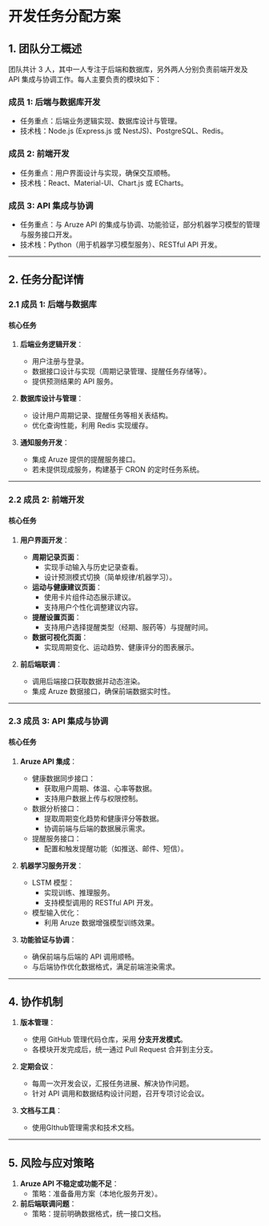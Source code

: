 # **开发任务分配方案**

## **1. 团队分工概述**

团队共计 3 人，其中一人专注于后端和数据库，另外两人分别负责前端开发及 API 集成与协调工作。每人主要负责的模块如下：

### **成员 1: 后端与数据库开发**

- 任务重点：后端业务逻辑实现、数据库设计与管理。
- 技术栈：Node.js (Express.js 或 NestJS)、PostgreSQL、Redis。

### **成员 2: 前端开发**

- 任务重点：用户界面设计与实现，确保交互顺畅。
- 技术栈：React、Material-UI、Chart.js 或 ECharts。

### **成员 3: API 集成与协调**

- 任务重点：与 Aruze API 的集成与协调、功能验证，部分机器学习模型的管理与服务接口开发。
- 技术栈：Python（用于机器学习模型服务）、RESTful API 开发。

---

## **2. 任务分配详情**

### **2.1 成员 1: 后端与数据库**

#### **核心任务**

1. **后端业务逻辑开发**：
   
   - 用户注册与登录。
   - 数据接口设计与实现（周期记录管理、提醒任务存储等）。
   - 提供预测结果的 API 服务。

2. **数据库设计与管理**：
   
   - 设计用户周期记录、提醒任务等相关表结构。
   - 优化查询性能，利用 Redis 实现缓存。

3. **通知服务开发**：
   
   - 集成 Aruze 提供的提醒服务接口。
   - 若未提供现成服务，构建基于 CRON 的定时任务系统。

---

### **2.2 成员 2: 前端开发**

#### **核心任务**

1. **用户界面开发**：
   
   - **周期记录页面**：
     - 实现手动输入与历史记录查看。
     - 设计预测模式切换（简单规律/机器学习）。
   - **运动与健康建议页面**：
     - 使用卡片组件动态展示建议。
     - 支持用户个性化调整建议内容。
   - **提醒设置页面**：
     - 支持用户选择提醒类型（经期、服药等）与提醒时间。
   - **数据可视化页面**：
     - 实现周期变化、运动趋势、健康评分的图表展示。

2. **前后端联调**：
   
   - 调用后端接口获取数据并动态渲染。
   - 集成 Aruze 数据接口，确保前端数据实时性。

---

### **2.3 成员 3: API 集成与协调**

#### **核心任务**

1. **Aruze API 集成**：
   
   - 健康数据同步接口：
     - 获取用户周期、体温、心率等数据。
     - 支持用户数据上传与权限控制。
   - 数据分析接口：
     - 提取周期变化趋势和健康评分等数据。
     - 协调前端与后端的数据展示需求。
   - 提醒服务接口：
     - 配置和触发提醒功能（如推送、邮件、短信）。

2. **机器学习服务开发**：
   
   - LSTM 模型：
     - 实现训练、推理服务。
     - 支持模型调用的 RESTful API 开发。
   - 模型输入优化：
     - 利用 Aruze 数据增强模型训练效果。

3. **功能验证与协调**：
   
   - 确保前端与后端的 API 调用顺畅。
   - 与后端协作优化数据格式，满足前端渲染需求。

---

## **4. 协作机制**

1. **版本管理**：
   
   - 使用 GitHub 管理代码仓库，采用 **分支开发模式**。
   - 各模块开发完成后，统一通过 Pull Request 合并到主分支。

2. **定期会议**：
   
   - 每周一次开发会议，汇报任务进展、解决协作问题。
   - 针对 API 调用和数据结构设计问题，召开专项讨论会议。

3. **文档与工具**：
   
   - 使用GIthub管理需求和技术文档。

---

## **5. 风险与应对策略**

1. **Aruze API 不稳定或功能不足**：
   - 策略：准备备用方案（本地化服务开发）。
2. **前后端联调问题**：
   - 策略：提前明确数据格式，统一接口文档。
   
   
